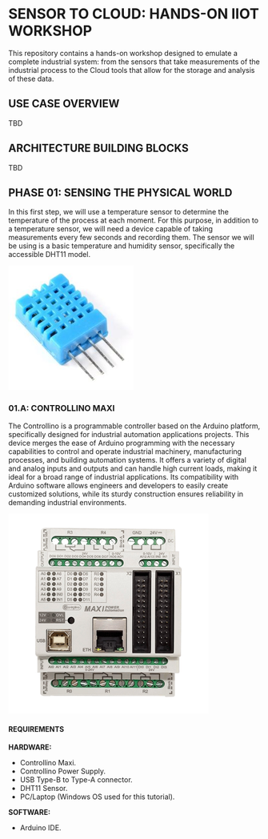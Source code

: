 # SENSOR TO CLOUD: HANDS-ON IIOT WORKSHOP

This repository contains a hands-on workshop designed to emulate a complete industrial system: from the sensors that take measurements of the industrial process to the Cloud tools that allow for the storage and analysis of these data.

## USE CASE OVERVIEW
TBD

## ARCHITECTURE BUILDING BLOCKS
TBD

## PHASE 01: SENSING THE PHYSICAL WORLD
In this first step, we will use a temperature sensor to determine the temperature of the process at each moment. For this purpose, in addition to a temperature sensor, we will need a device capable of taking measurements every few seconds and recording them. The sensor we will be using is a basic temperature and humidity sensor, specifically the accessible DHT11 model.

![imagen dht11](https://github.com/JBsCorner/iiot-workshop/blob/main/images/dht11.jpg?raw=true)

### 01.A: CONTROLLINO MAXI
The Controllino is a programmable controller based on the Arduino platform, specifically designed for industrial automation applications projects. This device merges the ease of Arduino programming with the necessary capabilities to control and operate industrial machinery, manufacturing processes, and building automation systems. It offers a variety of digital and analog inputs and outputs and can handle high current loads, making it ideal for a broad range of industrial applications. Its compatibility with Arduino software allows engineers and developers to easily create customized solutions, while its sturdy construction ensures reliability in demanding industrial environments.

![imagen dht11](https://github.com/JBsCorner/iiot-workshop/blob/main/images/controllino_maxi.png?raw=true)

#### REQUIREMENTS
**HARDWARE:**
* Controllino Maxi.
* Controllino Power Supply.
* USB Type-B to Type-A connector.
* DHT11 Sensor.
* PC/Laptop (Windows OS used for this tutorial).

**SOFTWARE:**
* Arduino IDE.
